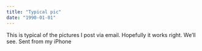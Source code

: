 ```yaml
---
title: "Typical pic"
date: "1990-01-01"
---
```


<div class="content">
<p>This is typical of the pictures I post via email. Hopefully it works right.
We’ll see. Sent from my iPhone</p>
<p><a href="assets/290-img_0598.jpg" target="_blank"> <img alt="" src="/preposterous/assets/290-img_0598.jpg"/> </a></p>
</div>
